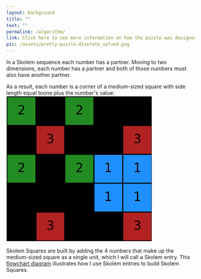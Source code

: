 ```yaml
---
layout: background
title: ""
text: ""
permalink: /algorithm/
link: Click here to see more information on how the puzzle was designed.
pic: /assets/pretty-puzzle-discrete_solved.png
---
```

In a Skolem sequence each number has a partner. Moving to two dimensions, each number has a partner and both of those numbers must also have another partner.

As a result, each number is a corner of a medium-sized square with side length equal toone plus the number's value:
<img src="/assets/pretty-puzzle-discrete_solved.png" class="med_img">

Skolem Squares are built by adding the 4 numbers that make up the medium-sized square as a single unit, which I will call a Skolem entry.
This <a class="inline-link" href="/flowchart/">flowchart diagram</a> illustrates how I use Skolem entries to build Skolem Squares.
